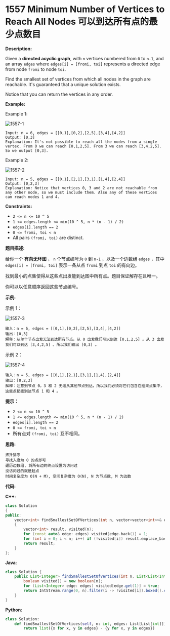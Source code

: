 # 1557 Minimum Number of Vertices to Reach All Nodes 可以到达所有点的最少点数目

__Description:__

Given a __directed acyclic graph__, with `n` vertices numbered from `0` to `n-1`, and an array `edges` where `edges[i] = [fromi, toi]` represents a directed edge from node `fromi` to node `toi`.

Find the smallest set of vertices from which all nodes in the graph are reachable. It's guaranteed that a unique solution exists.

Notice that you can return the vertices in any order.

__Example:__

Example 1:

![1557-1](https://assets.leetcode.com/uploads/2020/07/07/untitled22.png)

```text
Input: n = 6, edges = [[0,1],[0,2],[2,5],[3,4],[4,2]]
Output: [0,3]
Explanation: It's not possible to reach all the nodes from a single vertex. From 0 we can reach [0,1,2,5]. From 3 we can reach [3,4,2,5]. So we output [0,3].
```

Example 2:

![1557-2](https://assets.leetcode.com/uploads/2020/07/07/untitled.png)

```text
Input: n = 5, edges = [[0,1],[2,1],[3,1],[1,4],[2,4]]
Output: [0,2,3]
Explanation: Notice that vertices 0, 3 and 2 are not reachable from any other node, so we must include them. Also any of these vertices can reach nodes 1 and 4.
```

__Constraints:__

- `2 <= n <= 10 ^ 5`
- `1 <= edges.length <= min(10 ^ 5, n * (n - 1) / 2)`
- `edges[i].length == 2`
- `0 <= fromi, toi < n`
- All pairs `(fromi, toi)` are distinct.

__题目描述:__

给你一个 __有向无环图__ ， `n` 个节点编号为 `0` 到 `n-1` ，以及一个边数组 `edges` ，其中 `edges[i] = [fromi, toi]` 表示一条从点  `fromi` 到点 `toi` 的有向边。

找到最小的点集使得从这些点出发能到达图中所有点。题目保证解存在且唯一。

你可以以任意顺序返回这些节点编号。

__示例:__

示例 1：

![1557-3](https://assets.leetcode-cn.com/aliyun-lc-upload/uploads/2020/08/22/5480e1.png)

```text
输入：n = 6, edges = [[0,1],[0,2],[2,5],[3,4],[4,2]]
输出：[0,3]
解释：从单个节点出发无法到达所有节点。从 0 出发我们可以到达 [0,1,2,5] 。从 3 出发我们可以到达 [3,4,2,5] 。所以我们输出 [0,3] 。
```

示例 2：

![1557-4](https://assets.leetcode-cn.com/aliyun-lc-upload/uploads/2020/08/22/5480e2.png)

```text
输入：n = 5, edges = [[0,1],[2,1],[3,1],[1,4],[2,4]]
输出：[0,2,3]
解释：注意到节点 0，3 和 2 无法从其他节点到达，所以我们必须将它们包含在结果点集中，这些点都能到达节点 1 和 4 。
```

__提示：__

- `2 <= n <= 10 ^ 5`
- `1 <= edges.length <= min(10 ^ 5, n * (n - 1) / 2)`
- `edges[i].length == 2`
- `0 <= fromi, toi < n`
- 所有点对 `(fromi, toi)` 互不相同。

__思路:__

```text
拓扑排序
寻找入度为 0 的点即可
遍历边数组, 将所有边的终点设置为访问过
没访问过的就是起点
时间复杂度为 O(N + M), 空间复杂度为 O(N), N 为节点数, M 为边数
```

__代码:__

__C++__:

```C++
class Solution 
{
public:
    vector<int> findSmallestSetOfVertices(int n, vector<vector<int>>& edges) 
    {
        vector<int> result, visited(n);
        for (const auto& edge: edges) visited[edge.back()] = 1;
        for (int i = 0; i < n; i++) if (!visited[i]) result.emplace_back(i);
        return result;
    }
};
```

__Java__:

```Java
class Solution {
    public List<Integer> findSmallestSetOfVertices(int n, List<List<Integer>> edges) {
        boolean visited[] = new boolean[n];
        for (List<Integer> edge: edges) visited[edge.get(1)] = true;
        return IntStream.range(0, n).filter(i -> !visited[i]).boxed().collect(Collectors.toList()); 
    }
}
```

__Python__:

```Python
class Solution:
    def findSmallestSetOfVertices(self, n: int, edges: List[List[int]]) -> List[int]:
        return list({x for x, y in edges} - {y for x, y in edges})
```
